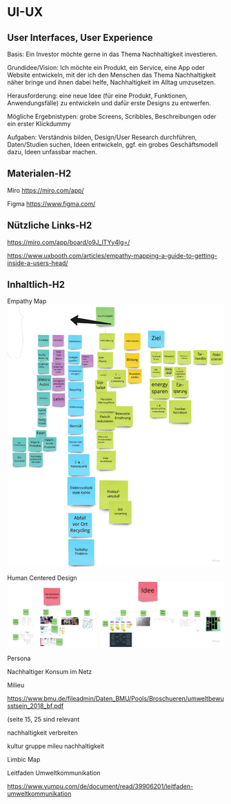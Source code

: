 # UI-UX
## User Interfaces, User Experience

Basis: Ein Investor möchte gerne in das Thema Nachhaltigkeit investieren.

Grundidee/Vision: Ich möchte ein Produkt, ein Service, eine App oder Website entwickeln, mit der ich den Menschen das Thema Nachhaltigkeit näher bringe und ihnen dabei helfe, Nachhaltigkeit im Alltag umzusetzen.

Herausforderung: eine neue Idee (für eine Produkt, Funktionen, Anwendungsfälle) zu entwickeln und dafür erste Designs zu entwerfen.

Mögliche Ergebnistypen: grobe Screens, Scribbles, Beschreibungen oder ein erster Klickdummy

Aufgaben: Verständnis bilden, Design/User Research durchführen, Daten/Studien suchen, Ideen entwickeln, ggf. ein grobes Geschäftsmodell dazu, Ideen unfassbar machen.


Materialen-H2
------


Miro
  https://miro.com/app/

Figma
  https://www.figma.com/
  
  

Nützliche Links-H2
------


https://miro.com/app/board/o9J_lTYy4lg=/

https://www.uxbooth.com/articles/empathy-mapping-a-guide-to-getting-inside-a-users-head/



Inhaltlich-H2
------


Empathy Map
![Empathy Map](Nachhaltigkeit.jpg)

Human Centered Design
![Human Centered Design](hcd.jpg)

Persona

Nachhaltiger Konsum im Netz

Milieu

  https://www.bmu.de/fileadmin/Daten_BMU/Pools/Broschueren/umweltbewusstsein_2018_bf.pdf
  
  (seite 15, 25 sind relevant
  
  nachhaltigkeit verbreiten
  
  kultur gruppe mileu nachhaltigkeit
  
Limbic Map

Leitfaden Umweltkommunikation

https://www.yumpu.com/de/document/read/39906201/leitfaden-umweltkommunikation


